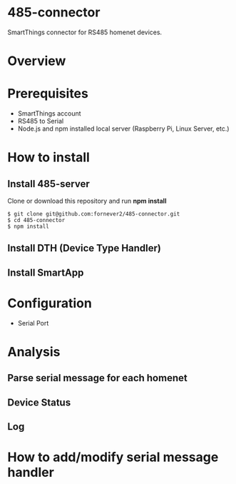 # 485-connector
SmartThings connector for RS485 homenet devices.

# Overview

# Prerequisites
- SmartThings account
- RS485 to Serial
- Node.js and npm installed local server (Raspberry Pi, Linux Server, etc.)

# How to install
## Install 485-server
Clone or download this repository and run **npm install**
```
$ git clone git@github.com:fornever2/485-connector.git
$ cd 485-connector
$ npm install
```

## Install DTH (Device Type Handler)

## Install SmartApp

# Configuration
- Serial Port

# Analysis
## Parse serial message for each homenet

## Device Status

## Log

# How to add/modify serial message handler
